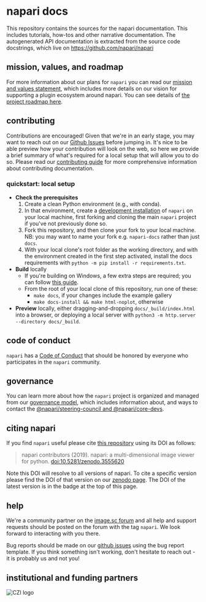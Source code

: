 # napari docs

This repository contains the sources for the napari documentation. This includes tutorials, how-tos and other narrative documentation. The autogenerated API documentation is extracted from the source code docstrings, which live on https://github.com/napari/napari

## mission, values, and roadmap

For more information about our plans for `napari` you can read our [mission and values statement](https://napari.org/community/mission_and_values.html), which includes more details on our vision for supporting a plugin ecosystem around napari.
You can see details of [the project roadmap here](https://napari.org/roadmaps/index.html).

## contributing

Contributions are encouraged! Given that we're in an early stage, you may want to reach out on our [Github Issues](https://github.com/napari/docs/issues) before jumping in.
It's nice to be able preview how your contribution will look on the web, so here we provide a brief summary of what's required for a local setup that will allow you to do so.
Please read our [contributing guide](https://napari.org/dev/developers/contributing/documentation/index.html) for more comprehensive information about contributing documentation.

### quickstart: local setup
* __Check the prerequisites__
    1. Create a clean Python environment (e.g., with conda).
    1. In that environment, create a [development installation](https://napari.org/dev/developers/contributing/dev_install.html#dev-installation) of `napari` on your local machine, first forking and cloning the main `napari` project if you've not previously done so.
    1. Fork this repository, and then clone your fork to your local machine. NB: you may want to name your fork e.g. `napari-docs` rather than just `docs`.
    1. With your local clone's root folder as the working directory, and with the environment created in the first step activated, install the docs requirements with `python -m pip install -r requirements.txt`.
* __Build__ locally
    * If you're building on Windows, a few extra steps are required; you can follow [this guide](https://napari.org/stable/developers/documentation/index.html#building-the-documentation-on-windows).
    * From the root of your local clone of this repository, run one of these:
        * `make docs`, if your changes include the example gallery
        * `make docs-install && make html-noplot`, otherwise
* __Preview__ locally, either dragging-and-dropping `docs/_build/index.html` into a browser, or deploying a local server with `python3 -m http.server --directory docs/_build`.

## code of conduct

`napari` has a [Code of Conduct](https://napari.org/community/code_of_conduct.html) that should be honored by everyone who participates in the `napari` community.

## governance

You can learn more about how the `napari` project is organized and managed from our [governance model](https://napari.org/community/governance.html), which includes information about, and ways to contact the [@napari/steering-council and @napari/core-devs](https://napari.org/community/team.html#current-core-developers).

## citing napari

If you find `napari` useful please cite [this repository](https://github.com/napari/napari) using its DOI as follows:

> napari contributors (2019). napari: a multi-dimensional image viewer for python. [doi:10.5281/zenodo.3555620](https://zenodo.org/record/3555620)

Note this DOI will resolve to all versions of napari. To cite a specific version please find the
DOI of that version on our [zenodo page](https://zenodo.org/record/3555620). The DOI of the latest version is in the badge at the top of this page.

## help

We're a community partner on the [image.sc forum](https://forum.image.sc/tags/napari) and all help and support requests should be posted on the forum with the tag `napari`. We look forward to interacting with you there.

Bug reports should be made on our [github issues](https://github.com/napari/napari/issues/new?template=bug_report.md) using
the bug report template. If you think something isn't working, don't hesitate to reach out - it is probably us and not you!

## institutional and funding partners

<picture>
  <source media="(prefers-color-scheme: dark)" srcset="https://chanzuckerberg.com/wp-content/themes/czi/img/logo-white.svg">
  <img alt="CZI logo" src="https://chanzuckerberg.com/wp-content/themes/czi/img/logo.svg">
</picture>
